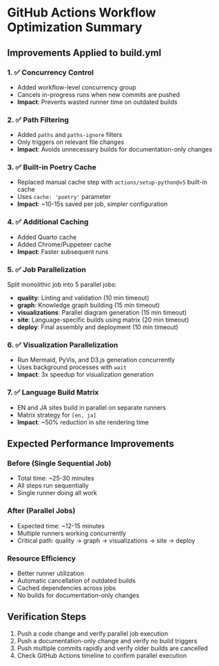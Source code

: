# GitHub Actions Workflow Optimization Summary

## Improvements Applied to build.yml

### 1. ✅ Concurrency Control

- Added workflow-level concurrency group
- Cancels in-progress runs when new commits are pushed
- **Impact**: Prevents wasted runner time on outdated builds

### 2. ✅ Path Filtering

- Added `paths` and `paths-ignore` filters
- Only triggers on relevant file changes
- **Impact**: Avoids unnecessary builds for documentation-only changes

### 3. ✅ Built-in Poetry Cache

- Replaced manual cache step with `actions/setup-python@v5` built-in cache
- Uses `cache: 'poetry'` parameter
- **Impact**: ~10-15s saved per job, simpler configuration

### 4. ✅ Additional Caching

- Added Quarto cache
- Added Chrome/Puppeteer cache
- **Impact**: Faster subsequent runs

### 5. ✅ Job Parallelization

Split monolithic job into 5 parallel jobs:

- **quality**: Linting and validation (10 min timeout)
- **graph**: Knowledge graph building (15 min timeout)
- **visualizations**: Parallel diagram generation (15 min timeout)
- **site**: Language-specific builds using matrix (20 min timeout)
- **deploy**: Final assembly and deployment (10 min timeout)

### 6. ✅ Visualization Parallelization

- Run Mermaid, PyVis, and D3.js generation concurrently
- Uses background processes with `wait`
- **Impact**: 3x speedup for visualization generation

### 7. ✅ Language Build Matrix

- EN and JA sites build in parallel on separate runners
- Matrix strategy for `[en, ja]`
- **Impact**: ~50% reduction in site rendering time

## Expected Performance Improvements

### Before (Single Sequential Job)

- Total time: ~25-30 minutes
- All steps run sequentially
- Single runner doing all work

### After (Parallel Jobs)

- Expected time: ~12-15 minutes
- Multiple runners working concurrently
- Critical path: quality → graph → visualizations → site → deploy

### Resource Efficiency

- Better runner utilization
- Automatic cancellation of outdated builds
- Cached dependencies across jobs
- No builds for documentation-only changes

## Verification Steps

1. Push a code change and verify parallel job execution
2. Push a documentation-only change and verify no build triggers
3. Push multiple commits rapidly and verify older builds are cancelled
4. Check GitHub Actions timeline to confirm parallel execution
